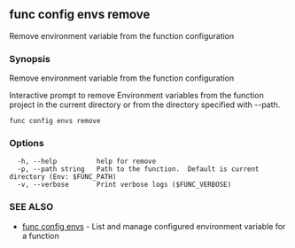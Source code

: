 ## func config envs remove

Remove environment variable from the function configuration

### Synopsis

Remove environment variable from the function configuration

Interactive prompt to remove Environment variables from the function project
in the current directory or from the directory specified with --path.


```
func config envs remove
```

### Options

```
  -h, --help          help for remove
  -p, --path string   Path to the function.  Default is current directory (Env: $FUNC_PATH)
  -v, --verbose       Print verbose logs ($FUNC_VERBOSE)
```

### SEE ALSO

* [func config envs](func_config_envs.md)	 - List and manage configured environment variable for a function

